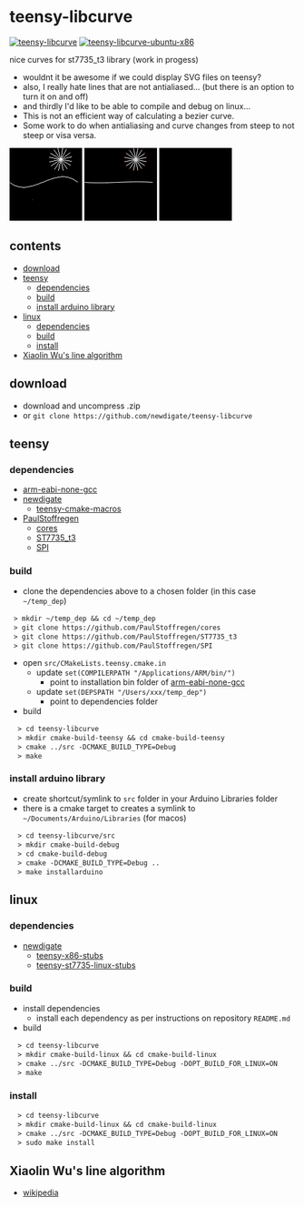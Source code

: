 # teensy-libcurve
[![teensy-libcurve](https://github.com/newdigate/teensy-libcurve/actions/workflows/teensy.yml/badge.svg)](https://github.com/newdigate/teensy-libcurve/actions/workflows/teensy.yml)
[![teensy-libcurve-ubuntu-x86](https://github.com/newdigate/teensy-libcurve/actions/workflows/ubuntu_x64_cmake.yml/badge.svg)](https://github.com/newdigate/teensy-libcurve/actions/workflows/ubuntu_x64_cmake.yml)

nice curves for st7735_t3 library (work in progess)

* wouldnt it be awesome if we could display SVG files on teensy? 
* also, I really hate lines that are not antialiased...  (but there is an option to turn it on and off)
* and thirdly I'd like to be able to compile and debug on linux...
* This is not an efficient way of calculating a bezier curve. 
* Some work to do when antialiasing and curve changes from steep to not steep or visa versa. 

![curves - no antialiasing](docs/curves-noantialiasing.gif)  ![curves - antialiazing](docs/curves.gif)
![curves - heart](docs/curves-heart.gif) 

## contents
* [download](#download)
* [teensy](#teensy)
  * [dependencies](#dependencies)
  * [build](#build)
  * [install arduino library](#install-arduino-library)
* [linux](#linux)
  * [dependencies](#dependencies) 
  * [build](#build)
  * [install](#install) 
* [Xiaolin Wu's line algorithm](#xiaolin-wus-line-algorithm)

## download
* download and uncompress .zip
* or ```git clone https://github.com/newdigate/teensy-libcurve```

## teensy
### dependencies
* [arm-eabi-none-gcc](https://developer.arm.com/tools-and-software/open-source-software/developer-tools/gnu-toolchain/gnu-rm/downloads)
* [newdigate](https://github.com/newdigate)
  * [teensy-cmake-macros](https://github.com/newdigate/teensy-cmake-macros) 
* [PaulStoffregen](https://github.com/PaulStoffregen)
  * [cores](https://github.com/PaulStoffregen/cores)
  * [ST7735_t3](https://github.com/PaulStoffregen/ST7735_t3)
  * [SPI](https://github.com/PaulStoffregen/SPI)
### build
* clone the dependencies above to a chosen folder (in this case ```~/temp_dep```)
``` shell
 > mkdir ~/temp_dep && cd ~/temp_dep
 > git clone https://github.com/PaulStoffregen/cores
 > git clone https://github.com/PaulStoffregen/ST7735_t3
 > git clone https://github.com/PaulStoffregen/SPI
```
* open ```src/CMakeLists.teensy.cmake.in```
  * update ```set(COMPILERPATH "/Applications/ARM/bin/")``` 
    * point to installation bin folder of [arm-eabi-none-gcc](https://developer.arm.com/tools-and-software/open-source-software/developer-tools/gnu-toolchain/gnu-rm/downloads)
  * update ```set(DEPSPATH "/Users/xxx/temp_dep")``` 
    * point to dependencies folder     
* build 
``` shell
  > cd teensy-libcurve
  > mkdir cmake-build-teensy && cd cmake-build-teensy
  > cmake ../src -DCMAKE_BUILD_TYPE=Debug
  > make
```

### install arduino library
* create shortcut/symlink to ```src``` folder in your Arduino Libraries folder
* there is a cmake target to creates a symlink to ```~/Documents/Arduino/Libraries``` (for macos)
``` shell
  > cd teensy-libcurve/src
  > mkdir cmake-build-debug
  > cd cmake-build-debug
  > cmake -DCMAKE_BUILD_TYPE=Debug ..
  > make installarduino
``` 


## linux
### dependencies
 * [newdigate](https://github.com/newdigate)
   * [teensy-x86-stubs](https://github.com/newdigate/teensy-x86-stubs)
   * [teensy-st7735-linux-stubs](https://github.com/newdigate/teensy-st7735-linux-stubs)
### build
  * install dependencies
    * install each dependency as per instructions on repository ```README.md``` 
  * build
``` shell
  > cd teensy-libcurve
  > mkdir cmake-build-linux && cd cmake-build-linux
  > cmake ../src -DCMAKE_BUILD_TYPE=Debug -DOPT_BUILD_FOR_LINUX=ON
  > make
```
### install 
``` shell
  > cd teensy-libcurve
  > mkdir cmake-build-linux && cd cmake-build-linux
  > cmake ../src -DCMAKE_BUILD_TYPE=Debug -DOPT_BUILD_FOR_LINUX=ON
  > sudo make install
```

## Xiaolin Wu's line algorithm
* [wikipedia](https://en.wikipedia.org/wiki/Xiaolin_Wu%27s_line_algorithm)
